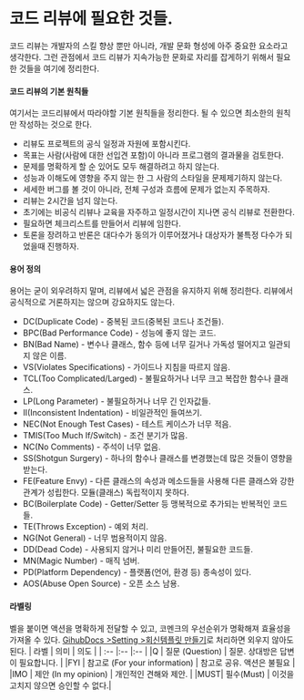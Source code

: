 코드 리뷰에 필요한 것들.
======================
코드 리뷰는 개발자의 스킬 향상 뿐만 아니라, 개발 문화 형성에 아주 중요한 요소라고 생각한다. 그런 관점에서 코드 리뷰가 지속가능한 문화로 자리를 잡게하기 위해서 필요한 것들을 여기에 정리한다.

#### 코드 리뷰의 기본 원칙들
여기서는 코드리뷰에서 따라야할 기본 원칙들을 정리한다. 될 수 있으면 최소한의 원칙만 작성하는 것으로 한다.

- 리뷰도 프로젝트의 공식 일정과 자원에 포함시킨다.
- 목표는 사람(사람에 대한 선입견 포함)이 아니라 프로그램의 결과물을 검토한다.
- 문제를 명확하게 할 순 있어도 모두 해결하려고 하지 않는다.
- 성능과 이해도에 영향을 주지 않는 한 그 사람의 스타일을 문제제기하지 않는다.
- 세세한 버그를 볼 것이 아니라, 전체 구성과 흐름에 문제가 없는지 주목하자.
- 리뷰는 2시간을 넘지 않는다.
- 초기에는 비공식 리뷰나 교육을 자주하고 일정시간이 지나면 공식 리뷰로 전환한다.
- 필요하면 체크리스트를 만들어서 리뷰에 임한다.
- 토론을 장려하고 반론은 대다수가 동의가 이루어졌거나 대상자가 불특정 다수가 되었을때 진행하자.

#### 용어 정의
용어는 굳이 외우려하지 말며, 리뷰에서 넓은 관점을 유지하지 위해 정리한다. 리뷰에서 공식적으로 거론하지는 않으며 강요하지도 않는다.

- DC(Duplicate Code) - 중복된 코드(중복된 코드나 조건들).
- BPC(Bad Performance Code) - 성능에 좋지 않는 코드.
- BN(Bad Name) - 변수나 클래스, 함수 등에 너무 길거나 가독성 떨어지고 일관되지 않은 이름.
- VS(Violates Specifications) - 가이드나 지침을 따르지 않음.
- TCL(Too Complicated/Larged) - 불필요하거나 너무 크고 복잡한 함수나 클래스.
- LP(Long Parameter) - 불필요하거나 너무 긴 인자값들.
- II(Inconsistent Indentation) - 비일관적인 들여쓰기.
- NEC(Not Enough Test Cases) - 테스트 케이스가 너무 적음.
- TMIS(Too Much If/Switch) - 조건 분기가 많음.
- NC(No Comments) - 주석이 너무 없음.
- SS(Shotgun Surgery) - 하나의 함수나 클래스를 변경했는데 많은 것들이 영향을 받는다.
- FE(Feature Envy) - 다른 클래스의 속성과 메소드들을 사용해 다른 클래스와 강한 관계가 성립한다. 모듈(클래스) 독립적이지 못하다.
- BC(Boilerplate Code) - Getter/Setter 등 맹복적으로 추가되는 반복적인 코드들.
- TE(Throws Exception) - 예외 처리.
- NG(Not General) - 너무 범용적이지 않음.
- DD(Dead Code) - 사용되지 않거나 미리 만들어진, 불필요한 코드들.
- MN(Magic Number) - 매직 넘버.
- PD(Platform Dependency) - 플랫폼(언어, 환경 등) 종속성이 있다.
- AOS(Abuse Open Source) - 오픈 소스 남용.

#### 라벨링
벨을 붙이면 액션을 명확하게 전달할 수 있고, 코멘크의 우선순위가 명확해져 효율성을 가져올 수 있다. [GihubDocs >Setting >회신템플릿 만들기](https://docs.github.com/ja/get-started/writing-on-github/working-with-saved-replies/creating-a-saved-reply)로 처리하면 외우지 않아도 된다.
| 라벨 | 의미                        | 의도                        |
| :-- |:--                         |:--                         |
|Q   | 질문 (Question)              | 질문. 상대방은 답변이 필요합니다.  |
|FYI | 참고로 (For your information) | 참고로 공유. 액션은 불필요       |
|IMO | 제안 (In my opinion)         | 개인적인 견해와 제안.            |
|MUST| 필수(Must)                   | 이것을 고치지 않으면 승인할 수 없다.|

